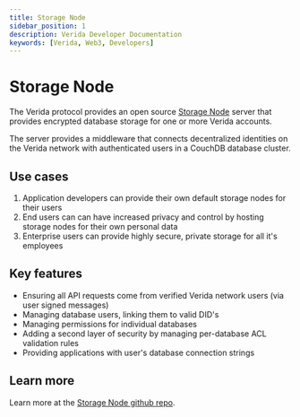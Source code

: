 ```yaml
---
title: Storage Node
sidebar_position: 1
description: Verida Developer Documentation
keywords: [Verida, Web3, Developers]
---
```

# Storage Node

The Verida protocol provides an open source [Storage Node](https://github.com/verida/storage-node) server that provides encrypted database storage for one or more Verida accounts.

The server provides a middleware that connects decentralized identities on the Verida network with authenticated users in a CouchDB database cluster.

## Use cases

1. Application developers can provide their own default storage nodes for their users
2. End users can can have increased privacy and control by hosting storage nodes for their own personal data
3. Enterprise users can provide highly secure, private storage for all it's employees

## Key features

- Ensuring all API requests come from verified Verida network users (via user signed messages)
- Managing database users, linking them to valid DID's
- Managing permissions for individual databases
- Adding a second layer of security by managing per-database ACL validation rules
- Providing applications with user's database connection strings

## Learn more

Learn more at the [Storage Node github repo](https://github.com/verida/storage-node).